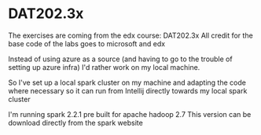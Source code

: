 # DAT202.3x

The exercises are coming from the edx course: DAT202.3x
All credit for the base code of the labs goes to microsoft and edx

Instead of using azure as a source (and having to go to the trouble of setting up azure infra) I'd rather work on my local machine.

So I've set up a local spark cluster on my machine and adapting the code where necessary so it can run from Intellij directly towards my local spark cluster

I'm running spark 2.2.1 pre built for apache hadoop 2.7
This version can be download directly from the spark website


